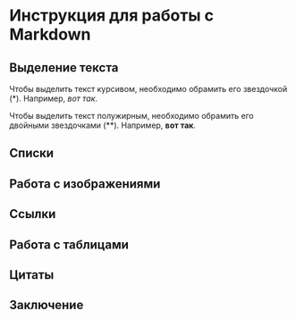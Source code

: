 # Инструкция для работы с Markdown

## Выделение текста

Чтобы выделить текст курсивом, необходимо обрамить его звездочкой (*). Например, *вот так*.

Чтобы выделить текст полужирным, необходимо обрамить его двойными звездочками (**). Например, **вот так**.


## Списки

## Работа с изображениями

## Ссылки

## Работа с таблицами

## Цитаты

## Заключение

